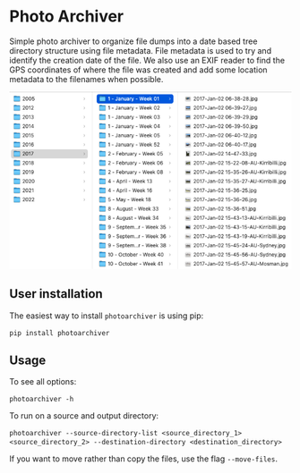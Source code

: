 # Photo Archiver
Simple photo archiver to organize file dumps into a date based tree directory structure using file metadata. File
metadata is used to try and identify the creation date of the file. We also use an EXIF reader to find the GPS
coordinates of where the file was created and add some location metadata to the filenames when possible.

![alt text](https://github.com/mbaigorria/photoarchiver/blob/main/example.png)

## User installation

The easiest way to install `photoarchiver` is using pip:
```
pip install photoarchiver
```

## Usage

To see all options:
```
photoarchiver -h
```

To run on a source and output directory:
```
photoarchiver --source-directory-list <source_directory_1> <source_directory_2> --destination-directory <destination_directory>
```

If you want to move rather than copy the files, use the flag `--move-files`.